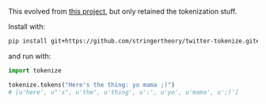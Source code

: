 This evolved from [this project](https://github.com/brendano/tweetmotif), but only retained the tokenization stuff.

Install with:
```bash
pip install git+https://github.com/stringertheory/twitter-tokenize.git#egg=twitter-tokenize
```

and run with:
```python
import tokenize

tokenize.tokens("Here's the thing: yo mama ;)")
# [u'here', u"'s", u'the', u'thing', u':', u'yo', u'mama', u';)']
```
